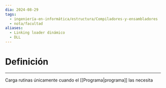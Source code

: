 ```yaml
---
dia: 2024-08-29
tags:
  - ingeniería-en-informática/estructura/Compiladores-y-ensambladores
  - nota/facultad
aliases:
  - Linking loader dinámico
  - DLL
---
```

# Definición
---
Carga rutinas únicamente cuando el [[Programa|programa]] las necesita